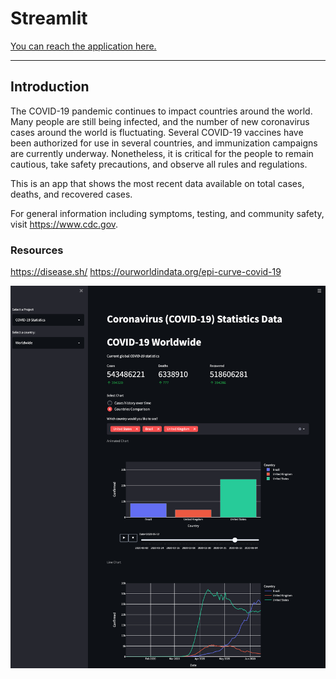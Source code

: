 # Streamlit

[You can reach the application here.](https://share.streamlit.io/lsoca007/streamlit/main.py)

___

## Introduction

The COVID-19 pandemic continues to impact countries around the world. Many people are still being infected, and the number of new coronavirus cases around the world is fluctuating. Several COVID-19 vaccines have been authorized for use in several countries, and immunization campaigns are currently underway. Nonetheless, it is critical for the people to remain cautious, take safety precautions, and observe all rules and regulations.

This is an app that shows the most recent data available on total cases, deaths, and recovered cases.

For general information including symptoms, testing, and community safety, visit https://www.cdc.gov.

### Resources
https://disease.sh/
https://ourworldindata.org/epi-curve-covid-19


![World Statistics](worldwide.png)
